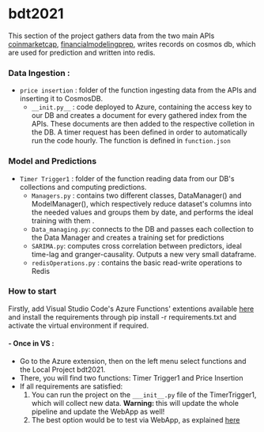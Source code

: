 # bdt2021
This section of the project gathers data from the two main APIs [coinmarketcap](https://coinmarketcap.com/), [financialmodelingprep](https://financialmodelingprep.com/), 
writes records on cosmos db, which are used for prediction and written into redis. 

### Data Ingestion : 
- `price insertion` : folder of the function ingesting data from the APIs and inserting it to CosmosDB. 
  - `__init.py__` : code deployed to Azure, containing the access key to our DB and creates a document for every gathered index from the APIs. These documents are then added to the respective colletion in the DB. 
  A timer request has been defined in order to automatically run the code hourly. The function is defined in `function.json`
### Model and Predictions 
- `Timer Trigger1` : folder of the function reading data from our DB's collections and computing predictions. 
  - `Managers.py` : contains two different classes, DataManager() and ModelManager(), which respectively reduce dataset's columns into the needed values and groups them by date, and performs the ideal training with them .
  - `Data_managing.py`: connects to the DB and passes each collection to the Data Manager and creates a training set for predictions 
  - `SARIMA.py`: computes cross correlation between predictors, ideal time-lag and granger-causality. Outputs a new very small dataframe.
  - `redisOperations.py` : contains the basic read-write operations to Redis 
### How to start
Firstly, add Visual Studio Code's Azure Functions' extentions available [here](https://marketplace.visualstudio.com/items?itemName=ms-azuretools.vscode-azurefunctions) and install the requirements through pip install -r requirements.txt and activate the virtual environment if required.

#### - Once in VS : 
- Go to the Azure extension, then on the left menu select functions and the Local Project bdt2021.
- There, you will find two functions: Timer Trigger1 and Price Insertion 
- If all requirements are satisfied:
  1.  You can run the project on the `___init__.py` file of the TimerTrigger1, which will collect new data. <b> Warning: </b> this will update the whole pipeline and update the WebApp as well!
  2. The best option would be to test via WebApp, as explained [here](https://github.com/msergen/btc_pub)

